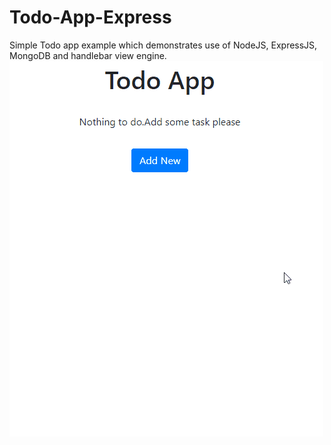 # Todo-App-Express
Simple Todo app example which demonstrates use of NodeJS, ExpressJS, MongoDB and handlebar view engine.
![Todo Demo](demo/todo.gif)
